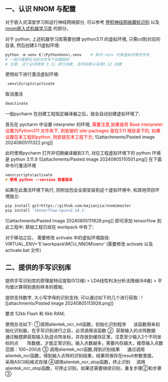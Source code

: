 ## 一、认识 NNOM 与配置
对于嵌入式深度学习和运行神经网络部分, 可以参考 [卷积神经网络魔杖识别](https://github.com/lyg09270/CyberryPotter_ElectromagicWand_Basic_Project) 以及 [nnom嵌入式机器学习库](https://github.com/majianjia/nnom) 的部分。

对于 python, 上述机器学习库需要创建 python3.11 的虚拟环境, 只需cd到对应的目录, 然后创建3.11虚拟环境:
```python
python -m venv E:\PythonVenv\.venv    # 其中.venv 代表虚拟环境文件夹
# 一般只需要在当前文件夹下创建就好
# 注意: 这个必须使用 3.11 进行创建, 否则将默认采用3.12 创建
```
使用如下进行激活虚拟环境:
```c
.venv\Scripts\activate
```
取消激活
```python
deactivate
```

一般pycharm 在创建工程指定编译器之后，就会自动创建虚拟环境了;

首先在 pycharm 中设置 interpreter 的环境, <mark style="background: transparent; color: red">需要注意,如果是将 Base interpreter 设置为Python311 文件夹下, 则安装的 site-packages 是在3.11 根目录下的, 如果设置在本工程的python, 则安装在本工程下方;</mark>
![[attachments/Pasted image 20240805111322.png]]

此时使用pycharm 打开并切换编译器到3.11, 对应工程虚拟环境下的 python 环境是 python 3.11.9 
![[attachments/Pasted image 20240805110501.png]]
在下面命令行激活环境
```c
venv\scripts\activate
# 使用 python --version 检查版本
```

如果在此激活环境下执行, 则附加包会全部安装到这个虚拟环境中, 和其他项目环境独立:
```python
pip install git+https://github.com/majianjia/nnom@master
pip install 'tensorflow-cpu<=2.14.1'
```
![[attachments/Pasted image 20240805111828.png]]
即可添加 tensorflow 到此工程中; 原始工程已经在 workpack 中有了;

对于移动之后， 需要修改 activate 中的虚拟环境路径: VIRTUAL_ENV='E:\workpack\MCU_NNOM\venv'
(需要修改 activate 以及 activate.bat 文件)


## 二、提供的手写识别库
提供手写识别库的原理是特征提取(512维) > LDA线性判决分析法降维(64维) > 平均值计算得到类别样本的模板;

提供支持数字, 大小写字母的识别支持; 可以通过如下的几个进行获取 : 
![[attachments/Pasted image 20240805113928.png]]

要求 52kb Flash 和 6kb RAM;

使用办法如下:
①调用alientek_ncr_init函数，初始化识别程序
     该函数用来初始化识别器，在手写识别进行之前，必须调用该函数
②  获取输入的点阵数据
      通过触摸屏获取输入轨迹点阵坐标，并存放到缓存区里，注意至少输入2个不同坐标的点
      阵数据，才能正常识别。输入点数越多，需要内存越大，推荐输入点数范围：100~200点
③ 调用alientek_ncr函数,得到识别结果
     通过调用alientek_ncr函数，得到输入点阵的识别结果，结果将保存在result参数里面，
     采用ASCII码格式存储
④调用alientek_ncr_stop函数，终止识别
    调用alientek_ncr_stop函数，可停止识别。如果还需要继续识别，重复步骤②和步骤③
